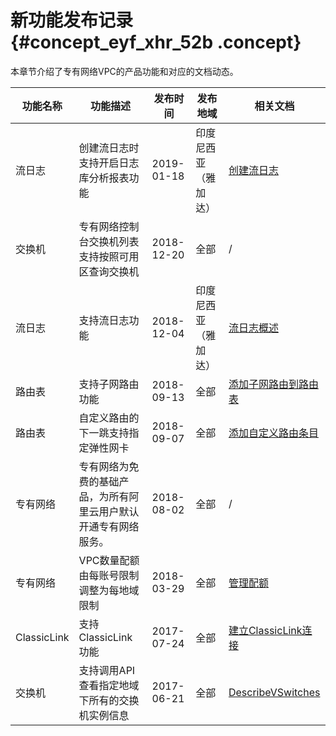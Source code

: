 # 新功能发布记录 {#concept_eyf_xhr_52b .concept}

本章节介绍了专有网络VPC的产品功能和对应的文档动态。

|功能名称|功能描述|发布时间|发布地域|相关文档|
|----|----|----|----|----|
|流日志|创建流日志时支持开启日志库分析报表功能|2019-01-18|印度尼西亚（雅加达）|[创建流日志](../../../../intl.zh-CN/流日志/创建流日志.md#)|
|交换机|专有网络控制台交换机列表支持按照可用区查询交换机|2018-12-20|全部|/|
|流日志|支持流日志功能|2018-12-04|印度尼西亚（雅加达）|[流日志概述](../../../../intl.zh-CN/流日志/流日志概述.md#)|
|路由表|支持子网路由功能|2018-09-13|全部|[添加子网路由到路由表](../../../../intl.zh-CN/路由表/添加子网路由到路由表.md#)|
|路由表|自定义路由的下一跳支持指定弹性网卡|2018-09-07|全部|[添加自定义路由条目](../../../../intl.zh-CN/路由表/管理自定义路由表/添加自定义路由条目.md#)|
|专有网络|专有网络为免费的基础产品，为所有阿里云用户默认开通专有网络服务。|2018-08-02|全部|/|
|专有网络|VPC数量配额由每账号限制调整为每地域限制|2018-03-29|全部|[管理配额](../../../../intl.zh-CN/通用配置/管理配额.md#)|
|ClassicLink|支持ClassicLink功能|2017-07-24|全部|[建立ClassicLink连接](../../../../intl.zh-CN/VPC与外部网络连接/ClassicLink/建立ClassicLink连接.md#)|
|交换机|支持调用API查看指定地域下所有的交换机实例信息|2017-06-21|全部|[DescribeVSwitches](../../../../intl.zh-CN/API参考/交换机/DescribeVSwitches.md#)|


